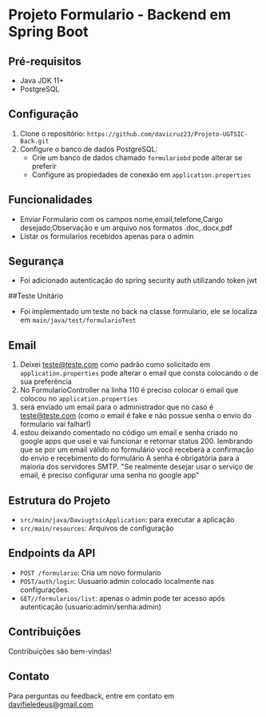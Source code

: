 # Projeto Formulario - Backend em Spring Boot

## Pré-requisitos
- Java JDK 11+
- PostgreSQL

## Configuração
1. Clone o repositório: `https://github.com/davicruz23/Projeto-UGTSIC-Back.git`
2. Configure o banco de dados PostgreSQL:
   - Crie um banco de dados chamado `formulariobd` pode alterar se preferir
   - Configure as propiedades de conexão em `application.properties`

## Funcionalidades
- Enviar Formulario com os campos nome,email,telefone,Cargo desejado,Observação e um arquivo nos formatos .doc,.docx,pdf
- Listar os formularios recebidos apenas para o admin

## Segurança
- Foi adicionado autenticação do spring security auth utilizando token jwt

##Teste Unitário
- Foi implementado um teste no back na classe formulario, ele se localiza em `main/java/test/formularioTest`
  
## Email
1. Deixei teste@teste.com como padrão como solicitado em `application.properties` pode alterar o email que consta colocando o de sua preferência
2. No FormularioController na linha 110 é preciso colocar o email que colocou no `application.properties`
3. será enviado um email para o administrador que no caso é teste@teste.com (como o email é fake e não possue senha o envio do formulario vai falhar!)
4. estou deixando comentado no código um email e senha criado no google apps que usei e vai funcionar e retornar status 200. lembrando que se por um email válido no formulário
   você receberá a confirmação do envio e recebimento do formulário
   A senha é obrigatória para a maioria dos servidores SMTP. "Se realmente desejar usar o serviço de email, é preciso configurar uma senha no google app"

## Estrutura do Projeto
- `src/main/java/DaviugtsicApplication`: para executar a aplicação
- `src/main/resources`: Arquivos de configuração

## Endpoints da API
- `POST /formulario`: Cria um novo formulario
- `POST/auth/login`: Uusuario admin colocado localmente nas configurações
- `GET//formularios/list`: apenas o admin pode ter acesso após autenticação (usuario:admin/senha:admin)

## Contribuições
Contribuições são bem-vindas!

## Contato
Para perguntas ou feedback, entre em contato em davifieledeus@gmail.com

